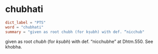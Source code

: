 # chubhati

``` toml
dict_label = "PTS"
word = "chubhati"
summary = "given as root chubh (for kṣubh) with def. “nicchub"
```

given as root *chubh* (for *kṣubh*) with def. “nicchubhe” at Dhtm.550. See khobha.

